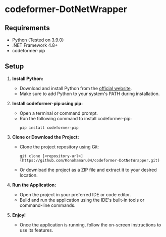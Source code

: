 # codeformer-DotNetWrapper

## Requirements

- Python (Tested on 3.9.0)
- .NET Framework 4.8+
- codeformer-pip

## Setup

1. **Install Python:**
   - Download and install Python from the [official website](https://www.python.org/downloads/).
   - Make sure to add Python to your system's PATH during installation.

2. **Install codeformer-pip using pip:**
   - Open a terminal or command prompt.
   - Run the following command to install codeformer-pip:
     ```
     pip install codeformer-pip
     ```

3. **Clone or Download the Project:**
   - Clone the project repository using Git:
     ```
     git clone [<repository-url>](https://github.com/Konohamaru04/codeformer-DotNetWrapper.git)
     ```
   - Or download the project as a ZIP file and extract it to your desired location.

4. **Run the Application:**
   - Open the project in your preferred IDE or code editor.
   - Build and run the application using the IDE's built-in tools or command-line commands.

5. **Enjoy!**
   - Once the application is running, follow the on-screen instructions to use its features.

